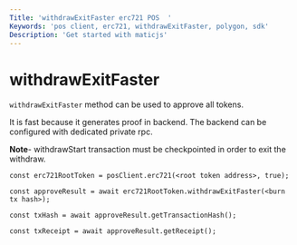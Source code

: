 ```yaml
---
Title: 'withdrawExitFaster erc721 POS  '
Keywords: 'pos client, erc721, withdrawExitFaster, polygon, sdk'
Description: 'Get started with maticjs'
---
```


# withdrawExitFaster

`withdrawExitFaster` method can be used to approve all tokens.

It is fast because it generates proof in backend. The backend can be configured with dedicated private rpc.

**Note**- withdrawStart transaction must be checkpointed in order to exit the withdraw.

```
const erc721RootToken = posClient.erc721(<root token address>, true);

const approveResult = await erc721RootToken.withdrawExitFaster(<burn tx hash>);

const txHash = await approveResult.getTransactionHash();

const txReceipt = await approveResult.getReceipt();

```
